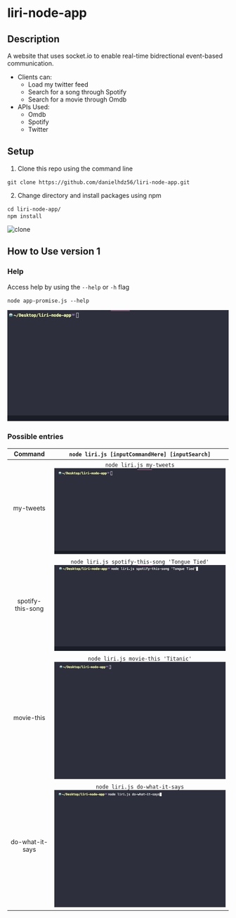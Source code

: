 # liri-node-app
## Description
A website that uses socket.io to enable real-time bidrectional event-based communication. 
* Clients can:
    * Load my twitter feed
    * Search for a song through Spotify
    * Search for a movie through Omdb
* APIs Used:
    * Omdb
    * Spotify
    * Twitter
## Setup 
1. Clone this repo using the command line
```shellSession
git clone https://github.com/danielhdz56/liri-node-app.git
```
2. Change directory and install packages using npm 
```shellSession
cd liri-node-app/
npm install
```
![clone](/assets_readme/setup.gif?raw=true "Clone")
## How to Use version 1
### Help
Access help by using the `--help` or `-h` flag
```shellSession
node app-promise.js --help
```
![help](/assets_readme/help-liri-v1.gif?raw=true "Help")
### Possible entries
Command | `node liri.js [inputCommandHere] [inputSearch]`
 :---: | :---:
my-tweets | `node liri.js my-tweets` ![twitter](/assets_readme/tweets-v1.gif?raw=true "Twitter")
spotify-this-song | `node liri.js spotify-this-song 'Tongue Tied'` ![spotify](/assets_readme/spotify-v1.gif?raw=true "Spotify")
movie-this | `node liri.js movie-this 'Titanic'` ![omdb](/assets_readme/omdb-v1.gif?raw=true "Omdb")
do-what-it-says | `node liri.js do-what-it-says` ![random](/assets_readme/random-v1.gif?raw=true "random")
